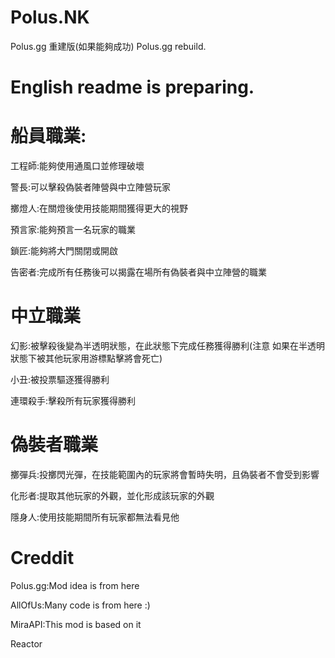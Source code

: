 # Polus.NK
Polus.gg 重建版(如果能夠成功)
Polus.gg rebuild.

# English readme is preparing.

# 船員職業:
工程師:能夠使用通風口並修理破壞

警長:可以擊殺偽裝者陣營與中立陣營玩家

擲燈人:在關燈後使用技能期間獲得更大的視野

預言家:能夠預言一名玩家的職業

鎖匠:能夠將大門關閉或開啟

告密者:完成所有任務後可以揭露在場所有偽裝者與中立陣營的職業

# 中立職業
幻影:被擊殺後變為半透明狀態，在此狀態下完成任務獲得勝利(注意 如果在半透明狀態下被其他玩家用游標點擊將會死亡)

小丑:被投票驅逐獲得勝利

連環殺手:擊殺所有玩家獲得勝利

# 偽裝者職業
擲彈兵:投擲閃光彈，在技能範圍內的玩家將會暫時失明，且偽裝者不會受到影響

化形者:提取其他玩家的外觀，並化形成該玩家的外觀

隱身人:使用技能期間所有玩家都無法看見他

# Creddit
Polus.gg:Mod idea is from here

AllOfUs:Many code is from here :)

MiraAPI:This mod is based on it

Reactor
